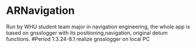# ARNavigation
 Run by WHU student team major in navigation engineering, the whole app is based on gnsslogger with its positioning,navigation, original detum functions.
 #Period 1:3.24-8.1
realize gnsslogger on local PC
